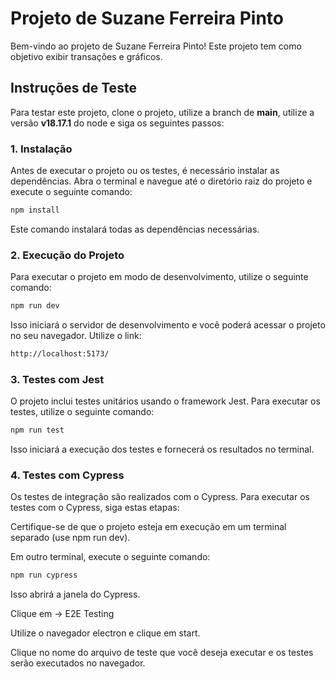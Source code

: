 # Projeto de Suzane Ferreira Pinto

Bem-vindo ao projeto de Suzane Ferreira Pinto! Este projeto tem como objetivo exibir transações e gráficos.

## Instruções de Teste

Para testar este projeto, clone o projeto, utilize a branch de **main**, utilize a versão **v18.17.1** do node e siga os seguintes passos:

### 1. Instalação

Antes de executar o projeto ou os testes, é necessário instalar as dependências. Abra o terminal e navegue até o diretório raiz do projeto e execute o seguinte comando:

```bash
npm install
```
Este comando instalará todas as dependências necessárias.

### 2. Execução do Projeto
Para executar o projeto em modo de desenvolvimento, utilize o seguinte comando:

```bash
npm run dev
```
Isso iniciará o servidor de desenvolvimento e você poderá acessar o projeto no seu navegador.
Utilize o link: 
```bash
http://localhost:5173/
```

### 3. Testes com Jest
O projeto inclui testes unitários usando o framework Jest. Para executar os testes, utilize o seguinte comando:

```bash
npm run test
```
Isso iniciará a execução dos testes e fornecerá os resultados no terminal.

### 4. Testes com Cypress
Os testes de integração são realizados com o Cypress. Para executar os testes com o Cypress, siga estas etapas:

Certifique-se de que o projeto esteja em execução em um terminal separado (use npm run dev).

Em outro terminal, execute o seguinte comando:

```bash
npm run cypress
```
Isso abrirá a janela do Cypress. 

Clique em -> E2E Testing

Utilize o navegador electron e clique em start.

Clique no nome do arquivo de teste que você deseja executar e os testes serão executados no navegador.

